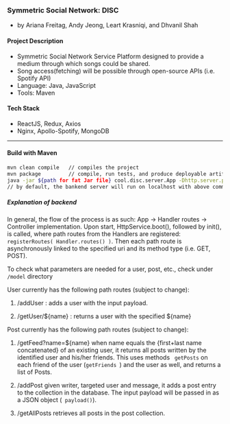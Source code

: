 ### Symmetric Social Network: DISC
- by Ariana Freitag, Andy Jeong, Leart Krasniqi, and Dhvanil Shah

#### Project Description
- Symmetric Social Network Service Platform designed to provide a medium through which songs could be shared. 
- Song access(fetching) will be possible through open-source APIs (i.e. Spotify API)
- Language: Java, JavaScript
- Tools: Maven

#### Tech Stack
- ReactJS, Redux, Axios
- Nginx, Apollo-Spotify, MongoDB
********
#### Build with Maven
```bash
mvn clean compile   // compiles the project
mvn package         // compile, run tests, and produce deployable artifact (fat .jar)
java -jar ${path for fat Jar file} cool.disc.server.App -Dhttp.server.port=${port} // specify path and port address
// by default, the bankend server will run on localhost with above command
```
##### Explanation of backend
In general, the flow of the process is as such:
App -> Handler routes -> Controller implementation. Upon start, HttpService.boot(), followed by init(), is called, where path routes from the Handlers are registered: ```registerRoutes( Handler.routes() )```. Then each path route is asynchronously linked to the specified uri and its method type (i.e. GET, POST). 

To check what parameters are needed for a user, post, etc., check under ```/model``` directory

User currently has the following path routes (subject to change):
  1) /addUser : adds a user with the input payload. 
  
  2) /getUser/${name} : returns a user with the specified ${name}

Post currently has the following path routes (subject to change): 
  1) /getFeed?name=${name}
  when name equals the {first+last name concatenated} of an existing user, it returns all posts written by the identified user and his/her friends. This uses methods ``` getPosts``` on each friend of the user (```getFriends ```) and the user as well, and returns a list of Posts.
  
  2) /addPost
  given writer, targeted user and message, it adds a post entry to the collection in the database. The input payload will be passed in as a JSON object (``` payload()```). 
  
  3) /getAllPosts
  retrieves all posts in the post collection.


